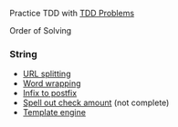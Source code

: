 Practice TDD with [TDD Problems](https://sites.google.com/site/tddproblems/)

Order of Solving
### String
* [URL splitting](./string-url_splitting/README.md)
* [Word wrapping](./string-word_wrapping/README.md)
* [Infix to postfix](./string-infix_to_postfix/README.md)
* [Spell out check amount](./string-spell_out_check_amount/README.md) (not complete)
* [Template engine](./string-template_engine/README.md)
